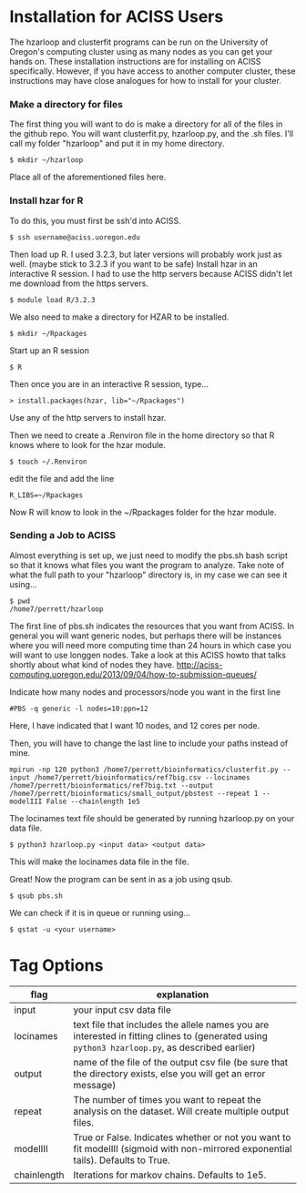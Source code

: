 # Installation for ACISS Users
The hzarloop and clusterfit programs can be run on the University of Oregon's computing cluster using as many nodes as you can get your hands on.  These installation instructions are for installing on ACISS specifically.  However, if you have access to another computer cluster, these instructions may have close analogues for how to install for your cluster.

### Make a directory for files
The first thing you will want to do is make a directory for all of the files in the github repo.  You will want clusterfit.py, hzarloop.py, and the .sh files.  I'll call my folder "hzarloop" and put it in my home directory.

`$ mkdir ~/hzarloop`

Place all of the aforementioned files here.

### Install hzar for R
To do this, you must first be ssh'd into ACISS.

`$ ssh username@aciss.uoregon.edu`

Then load up R.  I used 3.2.3, but later versions will probably work just as well. (maybe stick to 3.2.3 if you want to be safe)  Install hzar in an interactive R session.  I had to use the http servers because ACISS didn't let me download from the https servers.

`$ module load R/3.2.3`

We also need to make a directory for HZAR to be installed.

`$ mkdir ~/Rpackages`

Start up an R session

`$ R`

Then once you are in an interactive R session, type...

`> install.packages(hzar, lib="~/Rpackages")`

Use any of the http servers to install hzar.

Then we need to create a .Renviron file in the home directory so that R knows where to look for the hzar module.

`$ touch ~/.Renviron`

edit the file and add the line

`R_LIBS=~/Rpackages`

Now R will know to look in the ~/Rpackages folder for the hzar module.

### Sending a Job to ACISS
Almost everything is set up, we just need to modify the pbs.sh bash script so that it knows what files you want the program to analyze.  Take note of what the full path to your "hzarloop" directory is, in my case we can see it using...

```
$ pwd
/home7/perrett/hzarloop
```

The first line of pbs.sh indicates the resources that you want from ACISS.  In general you will want generic nodes, but perhaps there will be instances where you will need more computing time than 24 hours in which case you will want to use longgen nodes.  Take a look at this ACISS howto that talks shortly about what kind of nodes they have. 
http://aciss-computing.uoregon.edu/2013/09/04/how-to-submission-queues/

Indicate how many nodes and processors/node you want in the first line

`#PBS -q generic -l nodes=10:ppn=12`

Here, I have indicated that I want 10 nodes, and 12 cores per node.

Then, you will have to change the last line to include your paths instead of mine.

`mpirun -np 120 python3 /home7/perrett/bioinformatics/clusterfit.py --input /home7/perrett/bioinformatics/ref7big.csv --locinames /home7/perrett/bioinformatics/ref7big.txt --output /home7/perrett/bioinformatics/small_output/pbstest --repeat 1 --modelIII False --chainlength 1e5`

The locinames text file should be generated by running hzarloop.py on your data file.

`$ python3 hzarloop.py <input data> <output data>`

This will make the locinames data file in the <output data> file.

Great!  Now the program can be sent in as a job using qsub.

`$ qsub pbs.sh`

We can check if it is in queue or running using...

`$ qstat -u <your username>`

# Tag Options
flag | explanation
--- | ---
input | your input csv data file
locinames | text file that includes the allele names you are interested in fitting clines to (generated using `python3 hzarloop.py`, as described earlier)
output | name of the file of the output csv file (be sure that the directory exists, else you will get an error message)
repeat | The number of times you want to repeat the analysis on the dataset.  Will create multiple output files.
modelIII | True or False.  Indicates whether or not you want to fit modelIII (sigmoid with non-mirrored exponential tails).  Defaults to True.
chainlength | Iterations for markov chains.  Defaults to 1e5.